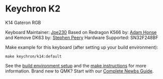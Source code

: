 # Keychron K2

K14 Gateron RGB

Keyboard Maintainer: [Jpe230](https://github.com/Jpe230)
Based on Redragon K566 by: [Adam Honse](https://github.com/CalcProgrammer1) and Kemove DK63 by: [Stephen Peery](https://github.com/smp4488)
Hardware Supported: SN32F248BF

Make example for this keyboard (after setting up your build environment):

    make keychron/k14:default

See the [build environment setup](https://docs.qmk.fm/#/getting_started_build_tools) and the [make instructions](https://docs.qmk.fm/#/getting_started_make_guide) for more information. Brand new to QMK? Start with our [Complete Newbs Guide](https://docs.qmk.fm/#/newbs).
